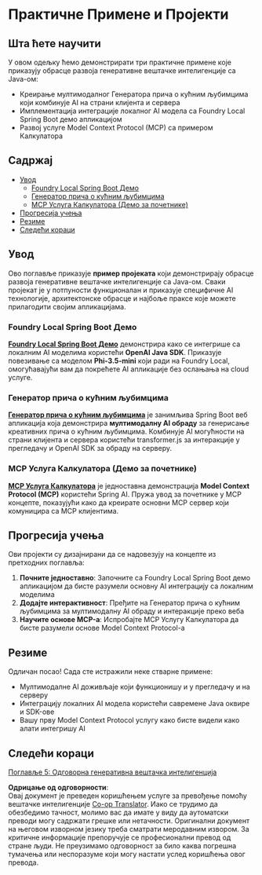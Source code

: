 <!--
CO_OP_TRANSLATOR_METADATA:
{
  "original_hash": "14c0a61ecc1cd2012a9c129236dfdf71",
  "translation_date": "2025-07-29T16:24:20+00:00",
  "source_file": "04-PracticalSamples/README.md",
  "language_code": "sr"
}
-->
# Практичне Примене и Пројекти

## Шта ћете научити
У овом одељку ћемо демонстрирати три практичне примене које приказују обрасце развоја генеративне вештачке интелигенције са Java-ом:
- Креирање мултимодалног Генератора прича о кућним љубимцима који комбинује AI на страни клијента и сервера
- Имплементација интеграције локалног AI модела са Foundry Local Spring Boot демо апликацијом
- Развој услуге Model Context Protocol (MCP) са примером Калкулатора

## Садржај

- [Увод](../../../04-PracticalSamples)
  - [Foundry Local Spring Boot Демо](../../../04-PracticalSamples)
  - [Генератор прича о кућним љубимцима](../../../04-PracticalSamples)
  - [MCP Услуга Калкулатора (Демо за почетнике)](../../../04-PracticalSamples)
- [Прогресија учења](../../../04-PracticalSamples)
- [Резиме](../../../04-PracticalSamples)
- [Следећи кораци](../../../04-PracticalSamples)

## Увод

Ово поглавље приказује **пример пројеката** који демонстрирају обрасце развоја генеративне вештачке интелигенције са Java-ом. Сваки пројекат је у потпуности функционалан и приказује специфичне AI технологије, архитектонске обрасце и најбоље праксе које можете прилагодити својим апликацијама.

### Foundry Local Spring Boot Демо

**[Foundry Local Spring Boot Демо](foundrylocal/README.md)** демонстрира како се интегрише са локалним AI моделима користећи **OpenAI Java SDK**. Приказује повезивање са моделом **Phi-3.5-mini** који ради на Foundry Local, омогућавајући вам да покрећете AI апликације без ослањања на cloud услуге.

### Генератор прича о кућним љубимцима

**[Генератор прича о кућним љубимцима](petstory/README.md)** је занимљива Spring Boot веб апликација која демонстрира **мултимодалну AI обраду** за генерисање креативних прича о кућним љубимцима. Комбинује AI могућности на страни клијента и сервера користећи transformer.js за интеракције у прегледачу и OpenAI SDK за обраду на серверу.

### MCP Услуга Калкулатора (Демо за почетнике)

**[MCP Услуга Калкулатора](calculator/README.md)** је једноставна демонстрација **Model Context Protocol (MCP)** користећи Spring AI. Пружа увод за почетнике у MCP концепте, показујући како да креирате основни MCP сервер који комуницира са MCP клијентима.

## Прогресија учења

Ови пројекти су дизајнирани да се надовезују на концепте из претходних поглавља:

1. **Почните једноставно**: Започните са Foundry Local Spring Boot демо апликацијом да бисте разумели основну AI интеграцију са локалним моделима
2. **Додајте интерактивност**: Пређите на Генератор прича о кућним љубимцима за мултимодалну AI обраду и интеракције преко веба
3. **Научите основе MCP-а**: Испробајте MCP Услугу Калкулатора да бисте разумели основе Model Context Protocol-а

## Резиме

Одличан посао! Сада сте истражили неке стварне примене:

- Мултимодалне AI доживљаје који функционишу и у прегледачу и на серверу
- Интеграцију локалних AI модела користећи савремене Java оквире и SDK-ове
- Вашу прву Model Context Protocol услугу како бисте видели како алати интегришу AI

## Следећи кораци

[Поглавље 5: Одговорна генеративна вештачка интелигенција](../05-ResponsibleGenAI/README.md)

**Одрицање од одговорности**:  
Овај документ је преведен коришћењем услуге за превођење помоћу вештачке интелигенције [Co-op Translator](https://github.com/Azure/co-op-translator). Иако се трудимо да обезбедимо тачност, молимо вас да имате у виду да аутоматски преводи могу садржати грешке или нетачности. Оригинални документ на његовом изворном језику треба сматрати меродавним извором. За критичне информације препоручује се професионални превод од стране људи. Не преузимамо одговорност за било каква погрешна тумачења или неспоразуме који могу настати услед коришћења овог превода.
